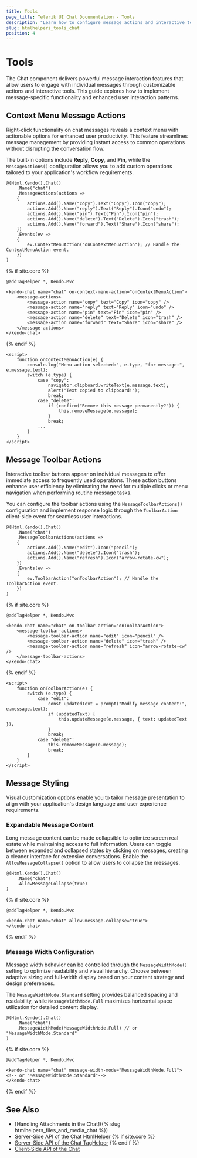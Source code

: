 ```yaml
---
title: Tools
page_title: Telerik UI Chat Documentation - Tools
description: "Learn how to configure message actions and interactive tools in the Telerik UI for {{ site.framework }} Chat component."
slug: htmlhelpers_tools_chat
position: 4
---
```


# Tools

The Chat component delivers powerful message interaction features that allow users to engage with individual messages through customizable actions and interactive tools. This guide explores how to implement message-specific functionality and enhanced user interaction patterns.

## Context Menu Message Actions

Right-click functionality on chat messages reveals a context menu with actionable options for enhanced user productivity. This feature streamlines message management by providing instant access to common operations without disrupting the conversation flow.

The built-in options include **Reply**, **Copy**, and **Pin**, while the `MessageActions()` configuration allows you to add custom operations tailored to your application's workflow requirements.

```HtmlHelper
@(Html.Kendo().Chat()
    .Name("chat")
    .MessageActions(actions =>
    {
        actions.Add().Name("copy").Text("Copy").Icon("copy");
        actions.Add().Name("reply").Text("Reply").Icon("undo");
        actions.Add().Name("pin").Text("Pin").Icon("pin");
        actions.Add().Name("delete").Text("Delete").Icon("trash");
        actions.Add().Name("forward").Text("Share").Icon("share");
    })
    .Events(ev =>
    {
        ev.ContextMenuAction("onContextMenuAction"); // Handle the ContextMenuAction event.
    })
)
```
{% if site.core %}
```TagHelper
@addTagHelper *, Kendo.Mvc

<kendo-chat name="chat" on-context-menu-action="onContextMenuAction">
    <message-actions>
        <message-action name="copy" text="Copy" icon="copy" />
        <message-action name="reply" text="Reply" icon="undo" />
        <message-action name="pin" text="Pin" icon="pin" />
        <message-action name="delete" text="Delete" icon="trash" />
        <message-action name="forward" text="Share" icon="share" />
    </message-actions>
</kendo-chat>
```
{% endif %}
```JS Scripts
<script>
    function onContextMenuAction(e) {
        console.log("Menu action selected:", e.type, "for message:", e.message.text);
        switch (e.type) {
            case "copy":
                navigator.clipboard.writeText(e.message.text);
                alert("Text copied to clipboard!");
                break;
            case "delete":
                if (confirm("Remove this message permanently?")) {
                    this.removeMessage(e.message);
                }
                break;
            ...
        }
    }
</script>
```

## Message Toolbar Actions

Interactive toolbar buttons appear on individual messages to offer immediate access to frequently used operations. These action buttons enhance user efficiency by eliminating the need for multiple clicks or menu navigation when performing routine message tasks.

You can configure the toolbar actions using the `MessageToolbarActions()` configuration and implement response logic through the `ToolbarAction` client-side event for seamless user interactions.

```HtmlHelper
@(Html.Kendo().Chat()
    .Name("chat")
    .MessageToolbarActions(actions =>
    {
        actions.Add().Name("edit").Icon("pencil");
        actions.Add().Name("delete").Icon("trash");
        actions.Add().Name("refresh").Icon("arrow-rotate-cw");
    })
    .Events(ev =>
    {
        ev.ToolbarAction("onToolbarAction"); // Handle the ToolbarAction event.
    })
)
```
{% if site.core %}
```TagHelper
@addTagHelper *, Kendo.Mvc

<kendo-chat name="chat" on-toolbar-action="onToolbarAction">
    <message-toolbar-actions>
        <message-toolbar-action name="edit" icon="pencil" />
        <message-toolbar-action name="delete" icon="trash" />
        <message-toolbar-action name="refresh" icon="arrow-rotate-cw" />
    </message-toolbar-actions>
</kendo-chat>
```
{% endif %}
```JS Scripts
<script>
    function onToolbarAction(e) {
        switch (e.type) {
            case "edit":
                const updatedText = prompt("Modify message content:", e.message.text);
                if (updatedText) {
                    this.updateMessage(e.message, { text: updatedText });
                }
                break;
            case "delete":
                this.removeMessage(e.message);
                break;
        }
    }
</script>
```

## Message Styling

Visual customization options enable you to tailor message presentation to align with your application's design language and user experience requirements.

### Expandable Message Content

Long message content can be made collapsible to optimize screen real estate while maintaining access to full information. Users can toggle between expanded and collapsed states by clicking on messages, creating a cleaner interface for extensive conversations. Enable the `AllowMessageCollapse()` option to allow users to collapse the messages. 

```HtmlHelper
@(Html.Kendo().Chat()
    .Name("chat")
    .AllowMessageCollapse(true)
)
```
{% if site.core %}
```TagHelper
@addTagHelper *, Kendo.Mvc

<kendo-chat name="chat" allow-message-collapse="true">
</kendo-chat>
```
{% endif %}

### Message Width Configuration

Message width behavior can be controlled through the `MessageWidthMode()` setting to optimize readability and visual hierarchy. Choose between adaptive sizing and full-width display based on your content strategy and design preferences.

The `MessageWidthMode.Standard` setting provides balanced spacing and readability, while `MessageWidthMode.Full` maximizes horizontal space utilization for detailed content display.

```HtmlHelper
@(Html.Kendo().Chat()
    .Name("chat")
    .MessageWidthMode(MessageWidthMode.Full) // or "MessageWidthMode.Standard"
)
```
{% if site.core %}
```TagHelper
@addTagHelper *, Kendo.Mvc

<kendo-chat name="chat" message-width-mode="MessageWidthMode.Full"> <!-- or "MessageWidthMode.Standard"-->
</kendo-chat>
```
{% endif %}

## See Also

* [Handling Attachments in the Chat]({% slug htmlhelpers_files_and_media_chat %})
* [Server-Side API of the Chat HtmlHelper](/api/chat)
{% if site.core %}
* [Server-Side API of the Chat TagHelper](/api/taghelpers/chat)
{% endif %}
* [Client-Side API of the Chat](https://docs.telerik.com/kendo-ui/api/javascript/ui/chat)